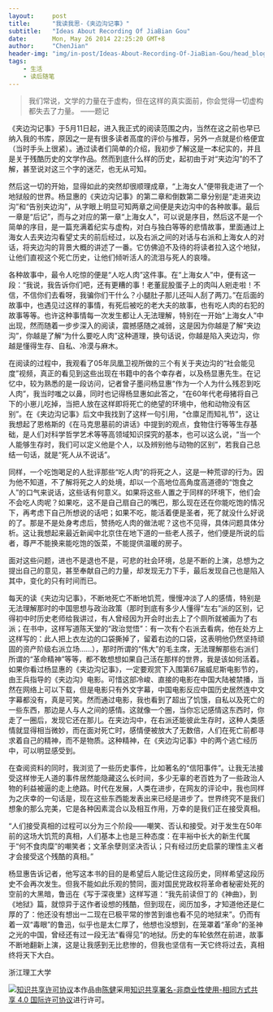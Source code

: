 ```yaml
---
layout:     post
title:      "我读我思-《夹边沟记事》"
subtitle:   "Ideas About Recording Of JiaBian Gou"
date:       Mon, May 26 2014 22:25:20 GMT+8
author:     "ChenJian"
header-img: "img/in-post/Ideas-About-Recording-Of-JiaBian-Gou/head_blog.jpg"
tags:
    - 生活
    - 读后随笔
---
```


> 我们常说，文学的力量在于虚构，但在这样的真实面前，你会觉得一切虚构都失去了力量。
> ——题记

《夹边沟记事》于5月11日起，进入我正式的阅读范围之内，当然在这之前也早已纳入我的书库，原因之一是有很多读者高度的评价与推荐，另外一点就是价格便宜（当时手头上很紧）。通过读者们简单的介绍，我初步了解这是一本纪实的，并且是关于残酷历史的文学作品。然而到底什么样的历史，起初由于对“夹边沟”的不了解，甚至说对这三个字的迷茫，也无从可知。

然后这一切的开始，显得如此的突然却很顺理成章，“上海女人”便带我走进了一个地狱般的世界。杨显惠的《夹边沟记事》的第二章和倒数第二章分别是“走进夹边沟”和“告别夹边沟”，从字眼上明显可知两章之间便是夹边沟中的各种故事。最后一章是“后记”，而与之对应的第一章“上海女人”，可以说是序目，然后这不是一个简单的序目，是一篇充满着纪实与虚构，对白与独白等等的悲情故事，里面通过上海女人去夹边沟看望丈夫的前后经过，以及右派之间的对话与右派和上海女人的对话，将夹边沟的背景大概的讲述了一番。它仿佛迫不及待的将读者拉入这个地狱，让他们直视这个死亡历史，让他们倾听活人的流泪与死人的哀嚎。

各种故事中，最令人吃惊的便是“人吃人肉”这件事。在“上海女人”中，便有这一段：“我说，我告诉你们吧，还有更糟的事！老董屁股蛋子上的肉叫人剜走啦！不信，不信你们去看呀，我骗你们干什么？小腿肚子那儿还叫人刮了两刀。”在后面的故事中，也遇见过这样的事情，有死后被吃的老大夫的故事，也有吃人肉的右犯的故事等等。也许这种事情每一次发生都让人无法理解，特别在一开始“上海女人”中出现，然而随着一步步深入的阅读，震撼感随之减弱，这是因为你越是了解“夹边沟”，你越是了解“为什么要吃人肉”这种道理，换句话说，你越是陷入夹边沟，你越是懂得生存、自私、冷漠与麻木。

在阅读的过程中，我观看了05年凤凰卫视所做的三个有关于夹边沟的“社会能见度”视频，真正的看见到这些出现在书籍中的各个幸存者，以及杨显惠先生。在记忆中，较为熟悉的是一段访问，记者曾子墨问杨显惠“作为一个人为什么残忍到吃人肉”，我当时嗤之以鼻，同时也记得杨显惠如此答之，“在60年代老母猪将自己下的小崽儿吃掉，当把人放在这样即将死亡的绝望的环境中，他和动物没有区别”。在《夹边沟记事》后文中我找到了这样一句引用，“仓廪足而知礼节”，这让我想起了恩格斯的《在马克思墓前的讲话》中提到的观点，食物住行等等生存基础，是人们对科学哲学艺术等等高领域知识探究的基本，也可以这么说，“当一个人能够生存时，我们可以定义他是个人，以及辨别他与动物的区别”，若我自己总结一句话，就是“死人从不说话”。

同样，一个吃饱喝足的人批评那些“吃人肉”的将死之人，这是一种荒谬的行为。因为他不知道，不了解将死之人的处境，却以一个高地位高角度高道德的“饱食之人”的口气来说话，这些话有何意义。如果将这些人置之于同样的环境下，他们会不会吃人肉呢？如果吃，这不是自己扇自己的嘴巴，那么现在还在你能吃饱的情况下，再考虑下自己所想说的话吧；如果不吃，能活着便是圣者，死了就没什么好说的了。那是不是处身考虑后，赞扬吃人肉的做法呢？这也不见得，具体问题具体分析。这让我想起来最近新闻中北京住在地下道的一些老人孩子，他们便是所说的后者，尊严不能换来能吃饱的饭菜，不能提供温暖的房子。

面对这些问题，进也不是退也不是，可悲的社会环境，总是不断的上演，总想为之提出自己的意见，甚至奉献自己的力量，却发现无力下手，最后发现自己也是陷入其中，变化的只有时间而已。

每天的读《夹边沟记事》，不断地死亡不断地饥荒，慢慢冲淡了人的感情，特别是无法理解那时的中国思想与政治政策（那时到底有多少人懂得“左右”派的区别，记得初中时历史老师给我讲过，有人曾经因为开会时出去上了个厕所就被画为了右派；在书中，这样写道陈天堂的“政治觉悟”：有一次有个右派去看病，他在处方上这样写的：此人把上衣左边的口袋撕掉了，留着右边的口袋，这表明他仍然坚持顽固的资产阶级右派立场......），那时所谓的“伟大”的毛主席，无法理解那些右派们所谓的“革命精神”等等，都不敢想想如果自己活在那样的世界，我是该如何活着。如果你看过杨显惠的《夹边沟记事》，一定要观赏下入围第67届威尼斯电影节的，由王兵指导的《夹边沟》电影。可惜这部冷峻、直接的电影在中国大陆被禁播，当然在网络上可以下载，但是电影只有外文字幕，中国电影反应中国历史居然连中文字幕都没有，真是可笑。然而通过电影，我也看到了超出了饥饿，自私以及死亡的一些东西，那边是人与人之间的感情。这就像一个圈，当你忘记感情这东西时，你走了一圈后，发现它还在那儿。在夹边沟中，在右派还能彼此生存时，这种人类感情就显得相当微妙，而在面对死亡时，感情便被放大了无数倍，人们在死亡前都寻求着自己的精神，而不是物质。这种精神，在《夹边沟记事》中的两个逃亡经历中，可以明显感受到。

在查阅资料的同时，我浏览了一些历史事件，比如著名的“信阳事件”。让我无法接受这样惨无人道的事件居然能隐藏这么长时间，多少无辜的老百姓为了一些政治人物的利益被逼的走上绝路。时代在发展，人类在进步，在网友的评论中，我也同样为之庆幸的一句话是，现在这些东西能发表出来已经是进步了。世界终究不是我们想象的那么完美，它是各种因素混合以及相互作用，万幸的是我们正在接受真相。

“人们接受真相的过程可以分为三个阶段——嘲笑、否认和接受。对于发生在50年前的这场大饥荒的真相，人们基本上也是三种态度：在丰裕中长大的新生代属于“何不食肉糜”的嘲笑者；文革余孽则坚决否认；只有经过历史启蒙的理性主义者才会接受这个残酷的真相。”

杨显惠告诉记者，他写这本书的目的是希望后人能记住这段历史，同样希望这段历史不会再次发生。但我不能如此乐观的赞同，面对国民党政权将革命者秘密处死的空前的大黑暗，鲁迅在《写于深夜里》这样写道：“我先前读但丁的《神曲》，到《地狱》篇，就惊异于这作者设想的残酷，但到现在，阅历加多，才知道他还是仁厚的了：他还没有想出一二现在已极平常的惨苦到谁也看不见的地狱来”。仍而有着一双“毒眼”的鲁迅，似乎也是太仁厚了，他想也没想到，在笼罩着“革命”的圣神之光的中国，曾经还有过一段无法“看得见”的地狱。历史的车轮依然在前进，故事不断地翻新上演，这是让我感到无比悲惨的，但我也坚信有一天它终将过去，真相终将天下大白。

浙江理工大学

<a rel="license" href="http://creativecommons.org/licenses/by-nc-sa/4.0/"><img alt="知识共享许可协议" style="border-width:0" src="https://i.creativecommons.org/l/by-nc-sa/4.0/88x31.png" /></a>本作品由<a xmlns:cc="http://creativecommons.org/ns#" href="https://o-my-chenjian.com/2014/05/26/Ideas-About-Recording-Of-JiaBian-Gou/" property="cc:attributionName" rel="cc:attributionURL">陈健</a>采用<a rel="license" href="http://creativecommons.org/licenses/by-nc-sa/4.0/">知识共享署名-非商业性使用-相同方式共享 4.0 国际许可协议</a>进行许可。
